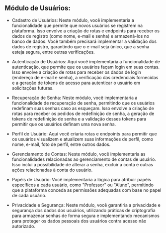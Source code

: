 ## Módulo de Usuários:

- Cadastro de Usuários: Neste módulo, você implementaria a funcionalidade que permite que novos usuários se registrem na plataforma. Isso envolve a criação de rotas e endpoints para receber os dados de registro (como nome, e-mail e senha) e armazená-los no banco de dados. Você também precisará implementar a validação dos dados de registro, garantindo que o e-mail seja único, que a senha esteja segura, entre outras verificações.

- Autenticação de Usuários: Aqui você implementaria a funcionalidade de autenticação, que permite que os usuários façam login em suas contas. Isso envolve a criação de rotas para receber os dados de login (endereço de e-mail e senha), a verificação das credenciais fornecidas e a geração de tokens de acesso para autenticar o usuário em solicitações futuras.

- Recuperação de Senha: Neste módulo, você implementaria a funcionalidade de recuperação de senha, permitindo que os usuários redefinam suas senhas caso as esqueçam. Isso envolve a criação de rotas para receber os pedidos de redefinição de senha, a geração de tokens de redefinição de senha e a validação desses tokens para permitir que os usuários definam uma nova senha.

- Perfil de Usuário: Aqui você criaria rotas e endpoints para permitir que os usuários visualizem e atualizem suas informações de perfil, como nome, e-mail, foto de perfil, entre outros dados.

- Gerenciamento de Contas: Neste módulo, você implementaria as funcionalidades relacionadas ao gerenciamento de contas de usuário. Isso inclui a possibilidade de alterar a senha, excluir a conta e outras ações relacionadas à conta do usuário.

- Papéis de Usuário: Você implementaria a lógica para atribuir papéis específicos a cada usuário, como "Professor" ou "Aluno", permitindo que a plataforma conceda as permissões adequadas com base no papel de cada usuário.

- Privacidade e Segurança: Neste módulo, você garantiria a privacidade e segurança dos dados dos usuários, utilizando práticas de criptografia para armazenar senhas de forma segura e implementando mecanismos para proteger os dados pessoais dos usuários contra acesso não autorizado.